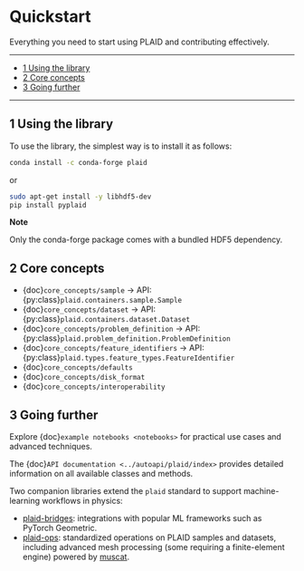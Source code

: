 # Quickstart

Everything you need to start using PLAID and contributing effectively.

---

- [1 Using the library](#1-using-the-library)
- [2 Core concepts](#2-core-concepts)
- [3 Going further](#3-going-further)

---


## 1 Using the library

To use the library, the simplest way is to install it as follows:

```bash
conda install -c conda-forge plaid
```

or

```bash
sudo apt-get install -y libhdf5-dev
pip install pyplaid
```

**Note**

Only the conda-forge package comes with a bundled HDF5 dependency.

## 2 Core concepts

- {doc}`core_concepts/sample` → API: {py:class}`plaid.containers.sample.Sample`
- {doc}`core_concepts/dataset` → API: {py:class}`plaid.containers.dataset.Dataset`
- {doc}`core_concepts/problem_definition` → API: {py:class}`plaid.problem_definition.ProblemDefinition`
- {doc}`core_concepts/feature_identifiers` → API: {py:class}`plaid.types.feature_types.FeatureIdentifier`
- {doc}`core_concepts/defaults`
- {doc}`core_concepts/disk_format`
- {doc}`core_concepts/interoperability`

## 3 Going further

Explore {doc}`example notebooks <notebooks>` for practical use cases and advanced techniques.

The {doc}`API documentation <../autoapi/plaid/index>` provides detailed information on all available classes and methods.

Two companion libraries extend the `plaid` standard to support machine-learning workflows in physics:

- [plaid-bridges](https://github.com/PLAID-lib/plaid-bridges): integrations with popular ML frameworks such as PyTorch Geometric.
- [plaid-ops](https://github.com/PLAID-lib/plaid-ops): standardized operations on PLAID samples and datasets, including advanced mesh processing (some requiring a finite-element engine) powered by [muscat](https://gitlab.com/drti/muscat).